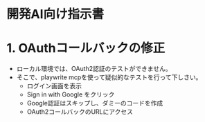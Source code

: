 
# 開発AI向け指示書

# 1. OAuthコールバックの修正

* ローカル環境では、OAuth2認証のテストができません。
* そこで、playwrite mcpを使って疑似的なテストを行って下しさい。
	* ログイン画面を表示
	* Sign in with Google をクリック
	* Google認証はスキップし、ダミーのコードを作成
	* OAuth2コールバックのURLにアクセス
